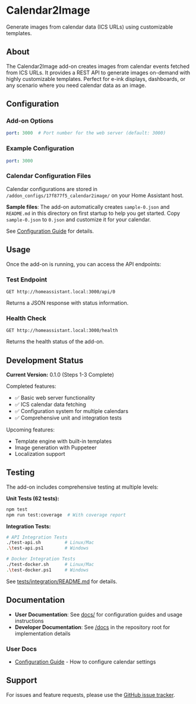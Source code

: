 # Calendar2Image

Generate images from calendar data (ICS URLs) using customizable templates.

## About

The Calendar2Image add-on creates images from calendar events fetched from ICS URLs. It provides a REST API to generate images on-demand with highly customizable templates. Perfect for e-ink displays, dashboards, or any scenario where you need calendar data as an image.

## Configuration

### Add-on Options

```yaml
port: 3000  # Port number for the web server (default: 3000)
```

### Example Configuration

```yaml
port: 3000
```

### Calendar Configuration Files

Calendar configurations are stored in `/addon_configs/17f877f5_calendar2image/` on your Home Assistant host.

**Sample files**: The add-on automatically creates `sample-0.json` and `README.md` in this directory on first startup to help you get started. Copy `sample-0.json` to `0.json` and customize it for your calendar.

See [Configuration Guide](./docs/CONFIGURATION.md) for details.

## Usage

Once the add-on is running, you can access the API endpoints:

### Test Endpoint
```
GET http://homeassistant.local:3000/api/0
```

Returns a JSON response with status information.

### Health Check
```
GET http://homeassistant.local:3000/health
```

Returns the health status of the add-on.

## Development Status

**Current Version:** 0.1.0 (Steps 1-3 Complete)

Completed features:
- ✅ Basic web server functionality
- ✅ ICS calendar data fetching
- ✅ Configuration system for multiple calendars
- ✅ Comprehensive unit and integration tests

Upcoming features:
- Template engine with built-in templates
- Image generation with Puppeteer
- Localization support

## Testing

The add-on includes comprehensive testing at multiple levels:

**Unit Tests (62 tests):**
```bash
npm test
npm run test:coverage  # With coverage report
```

**Integration Tests:**
```bash
# API Integration Tests
./test-api.sh         # Linux/Mac
.\test-api.ps1        # Windows

# Docker Integration Tests  
./test-docker.sh      # Linux/Mac
.\test-docker.ps1     # Windows
```

See [tests/integration/README.md](./tests/integration/README.md) for details.

## Documentation

- **User Documentation**: See [docs/](./docs) for configuration guides and usage instructions
- **Developer Documentation**: See [/docs](/docs) in the repository root for implementation details

### User Docs

- [Configuration Guide](./docs/CONFIGURATION.md) - How to configure calendar settings

## Support

For issues and feature requests, please use the [GitHub issue tracker](https://github.com/jantielens/ha-calendar2image/issues).
